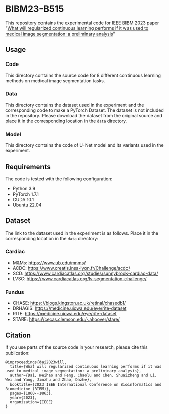 # BIBM23-B515
This repository contains the experimental code for IEEE BIBM 2023 paper "[What will regularized continuous learning performs if it was used to medical image segmentation: a preliminary analysis](https://ieeexplore.ieee.org/abstract/document/10385386)"

## Usage
### Code
This directory contains the source code for 8 different continuous learning methods on medical image segmentation tasks.
### Data
This directory contains the dataset used in the experiment and the corresponding code to make a PyTorch Dataset. The dataset is not included in the repository. Please download the dataset from the original source and place it in the corresponding location in the `data` directory.
### Model
This directory contains the code of U-Net model and its variants used in the experiment.

## Requirements
The code is tested with the following configuration:
- Python 3.9
- PyTorch 1.7.1
- CUDA 10.1
- Ubuntu 22.04

## Dataset
The link to the dataset used in the experiment is as follows. Place it in the corresponding location in the `data` directory:
### Cardiac
- M&Ms: https://www.ub.edu/mnms/
- ACDC: https://www.creatis.insa-lyon.fr/Challenge/acdc/
- SCD: https://www.cardiacatlas.org/studies/sunnybrook-cardiac-data/
- LVSC: https://www.cardiacatlas.org/lv-segmentation-challenge/
### Fundus
- CHASE: https://blogs.kingston.ac.uk/retinal/chasedb1/
- DRHAGIS: https://medicine.uiowa.edu/eye/rite-dataset
- RITE: https://medicine.uiowa.edu/eye/rite-dataset
- STARE: https://cecas.clemson.edu/~ahoover/stare/

## Citation
If you use parts of the source code in your research, please cite this publication:
```
@inproceedings{dai2023will,
  title={What will regularized continuous learning performs if it was used to medical image segmentation: a preliminary analysis},
  author={Dai, Weihao and Feng, Chaolu and Chen, Shuaizheng and Li, Wei and Yang, Jinzhu and Zhao, Dazhe},
  booktitle={2023 IEEE International Conference on Bioinformatics and Biomedicine (BIBM)},
  pages={1860--1863},
  year={2023},
  organization={IEEE}
}
```
